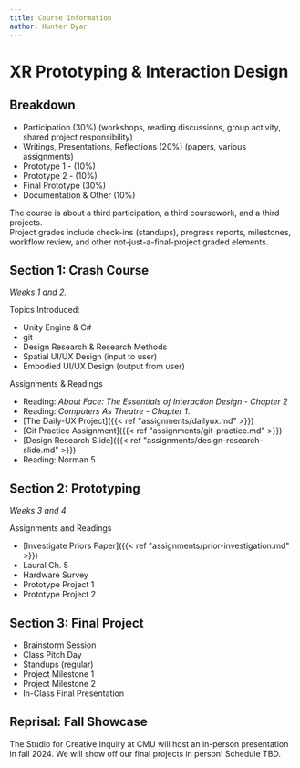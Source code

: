 ```yaml
---
title: Course Information
author: Hunter Dyar
---
```


# XR Prototyping & Interaction Design

## Breakdown
- Participation (30%) (workshops, reading discussions, group activity, shared project responsibility)
- Writings, Presentations, Reflections (20%) (papers, various assignments)
- Prototype 1 - (10%)
- Prototype 2 - (10%)
- Final Prototype (30%)
- Documentation & Other (10%)

The course is about a third participation, a third coursework, and a third projects.  
Project grades include check-ins (standups), progress reports, milestones, workflow review, and other not-just-a-final-project graded elements.

## Section 1: Crash Course

*Weeks 1 and 2.*

Topics Introduced:
- Unity Engine & C#
- git
- Design Research & Research Methods
- Spatial UI/UX Design (input to user)
- Embodied UI/UX Design (output from user)

Assignments & Readings
- Reading: *About Face: The Essentials of Interaction Design - Chapter 2* 
- Reading: *Computers As Theatre - Chapter 1*.
- [The Daily-UX Project]({{< ref "assignments/dailyux.md" >}})
- [Git Practice Assignment]({{< ref "assignments/git-practice.md" >}})
- [Design Research Slide]({{< ref "assignments/design-research-slide.md" >}})
- Reading: Norman 5

## Section 2: Prototyping
*Weeks 3 and 4*

Assignments and Readings
- [Investigate Priors Paper]({{< ref "assignments/prior-investigation.md" >}})
- Laural Ch. 5
- Hardware Survey
- Prototype Project 1
- Prototype Project 2

## Section 3: Final Project
- Brainstorm Session
- Class Pitch Day
- Standups (regular)
- Project Milestone 1
- Project Milestone 2
- In-Class Final Presentation

## Reprisal: Fall Showcase
The Studio for Creative Inquiry at CMU will host an in-person presentation in fall 2024. We will show off our final projects in person! Schedule TBD.
